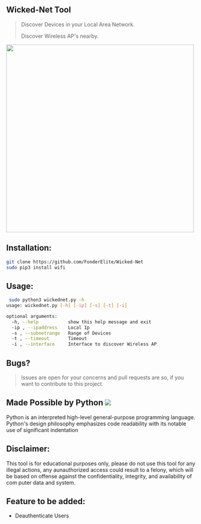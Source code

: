 ## Wicked-Net Tool
> Discover Devices in your Local Area Network.
>
> Discover Wireless AP's nearby.
<img src="https://img.wonderhowto.com/img/33/51/63658241268910/0/hack-wi-fi-stealing-wi-fi-passwords-with-evil-twin-attack.1280x600.jpg" width=500px>

## Installation:
```bash
git clone https://github.com/FonderElite/Wicked-Net
sudo pip3 install wifi
```
## Usage:
```bash
 sudo python3 wickednet.py -h                                  
usage: wickednet.py [-h] [-ip] [-s] [-t] [-i]

optional arguments:
  -h, --help           show this help message and exit
  -ip , --ipaddress    Local Ip
  -s , --subnetrange   Range of Devices
  -t , --timeout       Timeout
  -i , --interface     Interface to discover Wireless AP
```
## Bugs?
>Issues are open for your concerns and pull requests are so, if you want to contribute to this project.

## Made Possible by Python <img src="https://camo.githubusercontent.com/24303cd2424a9a9c092cb6f3108ae66c45d827c3bb8cac57c93c1831c058e43f/68747470733a2f2f696d672e69636f6e73382e636f6d2f636f6c6f722f34382f3030303030302f707974686f6e2e706e67">
<p>Python is an interpreted high-level general-purpose programming language. Python's design philosophy emphasizes code readability with its notable use of significant indentation</p>

## Disclaimer:
This tool is for educational purposes only, please do not use this tool for any illegal actions, any aunauthorized access could result to a felony, which will be based on offense against the confidentiality, integrity, and availability of com puter data and system.

## Feature to be added:
- Deauthenticate Users



